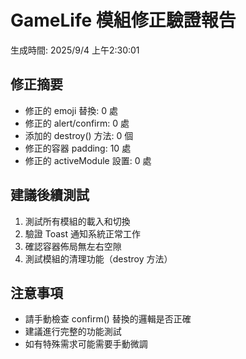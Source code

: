# GameLife 模組修正驗證報告
生成時間: 2025/9/4 上午2:30:01

## 修正摘要
- 修正的 emoji 替換: 0 處
- 修正的 alert/confirm: 0 處  
- 添加的 destroy() 方法: 0 個
- 修正的容器 padding: 10 處
- 修正的 activeModule 設置: 0 處

## 建議後續測試
1. 測試所有模組的載入和切換
2. 驗證 Toast 通知系統正常工作
3. 確認容器佈局無左右空隙
4. 測試模組的清理功能（destroy 方法）

## 注意事項
- 請手動檢查 confirm() 替換的邏輯是否正確
- 建議進行完整的功能測試
- 如有特殊需求可能需要手動微調
